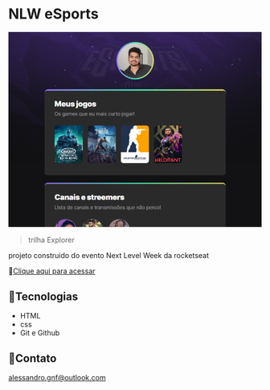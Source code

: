 # NLW eSports 

![preview](./.github/preview.png)

>trilha Explorer

projeto construido do evento Next Level Week da rocketseat

🔗[Clique aqui para acessar](https://jujubamundo.github.io/nlw-export-explorer/)

## 👾Tecnologias

- HTML
- css
- Git e Github

## 🚀Contato

alessandro.gnf@outlook.com
